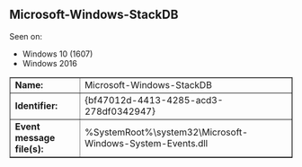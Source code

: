## Microsoft-Windows-StackDB

Seen on:
* Windows 10 (1607)
* Windows 2016

<table border="1" class="docutils">
  <tbody>
    <tr>
      <td><b>Name:</b></td>
      <td>Microsoft-Windows-StackDB</td>
    </tr>
    <tr>
      <td><b>Identifier:</b></td>
      <td>{bf47012d-4413-4285-acd3-278df0342947}</td>
    </tr>
    <tr>
      <td><b>Event message file(s):</b></td>
      <td>%SystemRoot%\system32\Microsoft-Windows-System-Events.dll</td>
    </tr>
  </tbody>
</table>

&nbsp;

